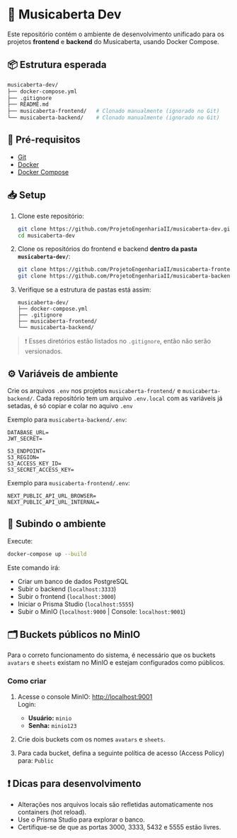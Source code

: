 # 🎵 Musicaberta Dev

Este repositório contém o ambiente de desenvolvimento unificado para os projetos **frontend** e **backend** do Musicaberta, usando Docker Compose.

## 📦 Estrutura esperada

```bash
musicaberta-dev/
├── docker-compose.yml
├── .gitignore
├── README.md
├── musicaberta-frontend/   # Clonado manualmente (ignorado no Git)
└── musicaberta-backend/    # Clonado manualmente (ignorado no Git)
```

## 🚀 Pré-requisitos

- [Git](https://git-scm.com/)
- [Docker](https://www.docker.com/)
- [Docker Compose](https://docs.docker.com/compose/)

## 📥 Setup

1. Clone este repositório:
   ```bash
   git clone https://github.com/ProjetoEngenhariaII/musicaberta-dev.git
   cd musicaberta-dev
   ```

2. Clone os repositórios do frontend e backend **dentro da pasta `musicaberta-dev/`**:
   ```bash
   git clone https://github.com/ProjetoEngenhariaII/musicaberta-frontend.git
   git clone https://github.com/ProjetoEngenhariaII/musicaberta-backend.git
   ```

3. Verifique se a estrutura de pastas está assim:
   ```
   musicaberta-dev/
   ├── docker-compose.yml
   ├── .gitignore
   ├── musicaberta-frontend/
   └── musicaberta-backend/
   ```

> ❗ Esses diretórios estão listados no `.gitignore`, então não serão versionados.

## ⚙️ Variáveis de ambiente

Crie os arquivos `.env` nos projetos `musicaberta-frontend/` e `musicaberta-backend/`.
Cada repositório tem um arquivo `.env.local` com as variáveis já setadas, é só copiar e colar no aquivo `.env` 

Exemplo para `musicaberta-backend/.env`:

```env
DATABASE_URL=
JWT_SECRET=

S3_ENDPOINT=
S3_REGION=
S3_ACCESS_KEY_ID=
S3_SECRET_ACCESS_KEY=
```

Exemplo para `musicaberta-frontend/.env`:

```env
NEXT_PUBLIC_API_URL_BROWSER=
NEXT_PUBLIC_API_URL_INTERNAL=
```

## 🐳 Subindo o ambiente

Execute:

```bash
docker-compose up --build
```

Este comando irá:

- Criar um banco de dados PostgreSQL
- Subir o backend (`localhost:3333`)
- Subir o frontend (`localhost:3000`)
- Iniciar o Prisma Studio (`localhost:5555`)
- Subir o MinIO (`localhost:9000` | Console: `localhost:9001`)

## 🗂️ Buckets públicos no MinIO

Para o correto funcionamento do sistema, é necessário que os buckets `avatars` e `sheets` existam no MinIO e estejam configurados como públicos.

### Como criar

1. Acesse o console MinIO: [http://localhost:9001](http://localhost:9001)  
   Login:  
   - **Usuário:** `minio`  
   - **Senha:** `minio123`

2. Crie dois buckets com os nomes `avatars` e `sheets`.

3. Para cada bucket, defina a seguinte política de acesso (Access Policy) para: `Public`

## ❗ Dicas para desenvolvimento

- Alterações nos arquivos locais são refletidas automaticamente nos containers (hot reload).
- Use o Prisma Studio para explorar o banco.
- Certifique-se de que as portas 3000, 3333, 5432 e 5555 estão livres.


